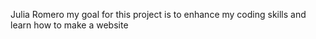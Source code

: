 Julia Romero
my goal for this project is to enhance my coding skills and learn how to make a website
